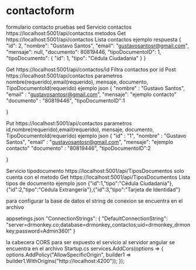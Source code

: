 # contactoform
formulario contacto pruebas sed
Servicio contactos https://localhost:5001/api/contactos 
metodos
Get https://localhost:5001/api/contactos Lista contactos
ejemplo respuesta 
 {
        "id": 2,
        "nombre": "Gustavo Santos",
        "email": "gustavosantosr@gmail.com",
        "mensaje": null,
        "documento": 80819446,
        "tipoDocumentoID": 1,
        "tipoDocumento": {
            "id": 1,
            "tipo": "Cédula Ciudadania"
        }
    }
    
Get https://localhost:5001/api/contactos/id Filtra contactos por id
Post https://localhost:5001/api/contactos 
parametros nombre(requerido),email(requerido), mensaje, documento, TipoDocumentoId(requerido) 
ejemplo json 
{
	"nombre" : "Gustavo Santos",
	"email" : "gustavosantosr@gmail.com",
  "mensaje": "ejemplo contacto"
	"documento" : "80819446",
	"tipoDocumentoID":1
  
}

Put https://localhost:5001/api/contactos
parametros id,nombre(requerido),email(requerido), mensaje, documento, TipoDocumentoId(requerido) 
ejemplo json 
{
  "id" : "1",
	"nombre" : "Gustavo Santos",
	"email" : "gustavosantosr@gmail.com",
  "mensaje": "ejemplo contacto"
	"documento" : "80819446",
	"tipoDocumentoID":2
  
}

Servicio tipodocumento https://localhost:5001/api/TiposDocumentos
solo cuenta con el metodo Get https://localhost:5001/api/TiposDocumentos Lista tipos de documento
ejemplo json
{"id":1,"tipo":"Cédula Ciudadania"},{"id":2,"tipo":"Cédula Extrangería"},{"id":3,"tipo":"Tarjeta de Identidad"}

para configurar la base de datos el string de conexion se encuentra en el archivo

appsetings.json
"ConnectionStrings": {
    "DefaultConnectionString": "server=drmonkey.co;database=drmonkey_contactos;uid=drmonkey_drmonkey;password=Admin360!"
  }
  
 la cabecera CORS para ser expuesto el servicio al servidor angular se encuentra en el archivo Startup.cs
 services.AddCors(options =>
            {
                options.AddPolicy("AllowSpecificOrigin",
                    builder1 => builder1.WithOrigins("http://localhost:4200"));
            });


